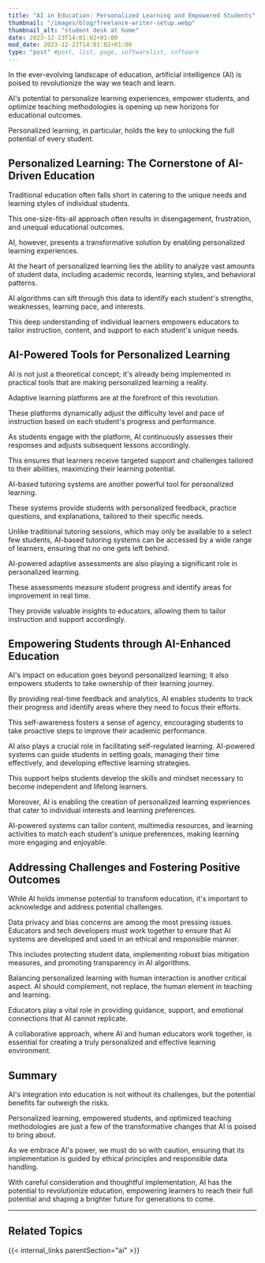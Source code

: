 ```yaml
---
title: "AI in Education: Personalized Learning and Empowered Students"
thumbnail: "/images/blog/freelance-writer-setup.webp"
thumbnail_alt: "student desk at home"
date: 2023-12-23T14:01:02+01:00
mod_date: 2023-12-23T14:01:02+01:00
type: "post" #post, list, page, softwarelist, software
---
```

In the ever-evolving landscape of education, artificial intelligence (AI) is poised to revolutionize the way we teach and learn. 

AI's potential to personalize learning experiences, empower students, and optimize teaching methodologies is opening up new horizons for educational outcomes. 

Personalized learning, in particular, holds the key to unlocking the full potential of every student.

## Personalized Learning: The Cornerstone of AI-Driven Education

Traditional education often falls short in catering to the unique needs and learning styles of individual students. 

This one-size-fits-all approach often results in disengagement, frustration, and unequal educational outcomes. 

AI, however, presents a transformative solution by enabling personalized learning experiences.

At the heart of personalized learning lies the ability to analyze vast amounts of student data, including academic records, learning styles, and behavioral patterns. 

AI algorithms can sift through this data to identify each student's strengths, weaknesses, learning pace, and interests. 

This deep understanding of individual learners empowers educators to tailor instruction, content, and support to each student's unique needs.

## AI-Powered Tools for Personalized Learning

AI is not just a theoretical concept; it's already being implemented in practical tools that are making personalized learning a reality. 

Adaptive learning platforms are at the forefront of this revolution. 

These platforms dynamically adjust the difficulty level and pace of instruction based on each student's progress and performance. 

As students engage with the platform, AI continuously assesses their responses and adjusts subsequent lessons accordingly. 

This ensures that learners receive targeted support and challenges tailored to their abilities, maximizing their learning potential.

AI-based tutoring systems are another powerful tool for personalized learning. 

These systems provide students with personalized feedback, practice questions, and explanations, tailored to their specific needs. 

Unlike traditional tutoring sessions, which may only be available to a select few students, AI-based tutoring systems can be accessed by a wide range of learners, ensuring that no one gets left behind.

AI-powered adaptive assessments are also playing a significant role in personalized learning. 

These assessments measure student progress and identify areas for improvement in real time. 

They provide valuable insights to educators, allowing them to tailor instruction and support accordingly.

## Empowering Students through AI-Enhanced Education

AI's impact on education goes beyond personalized learning; it also empowers students to take ownership of their learning journey. 

By providing real-time feedback and analytics, AI enables students to track their progress and identify areas where they need to focus their efforts. 

This self-awareness fosters a sense of agency, encouraging students to take proactive steps to improve their academic performance.

AI also plays a crucial role in facilitating self-regulated learning. AI-powered systems can guide students in setting goals, managing their time effectively, and developing effective learning strategies. 

This support helps students develop the skills and mindset necessary to become independent and lifelong learners.

Moreover, AI is enabling the creation of personalized learning experiences that cater to individual interests and learning preferences. 

AI-powered systems can tailor content, multimedia resources, and learning activities to match each student's unique preferences, making learning more engaging and enjoyable.

## Addressing Challenges and Fostering Positive Outcomes

While AI holds immense potential to transform education, it's important to acknowledge and address potential challenges. 

Data privacy and bias concerns are among the most pressing issues. Educators and tech developers must work together to ensure that AI systems are developed and used in an ethical and responsible manner. 

This includes protecting student data, implementing robust bias mitigation measures, and promoting transparency in AI algorithms.

Balancing personalized learning with human interaction is another critical aspect. AI should complement, not replace, the human element in teaching and learning. 

Educators play a vital role in providing guidance, support, and emotional connections that AI cannot replicate. 

A collaborative approach, where AI and human educators work together, is essential for creating a truly personalized and effective learning environment.

## Summary

AI's integration into education is not without its challenges, but the potential benefits far outweigh the risks. 

Personalized learning, empowered students, and optimized teaching methodologies are just a few of the transformative changes that AI is poised to bring about. 

As we embrace AI's power, we must do so with caution, ensuring that its implementation is guided by ethical principles and responsible data handling. 

With careful consideration and thoughtful implementation, AI has the potential to revolutionize education, empowering learners to reach their full potential and shaping a brighter future for generations to come.


***
## Related Topics

{{< internal_links parentSection="ai" >}}
